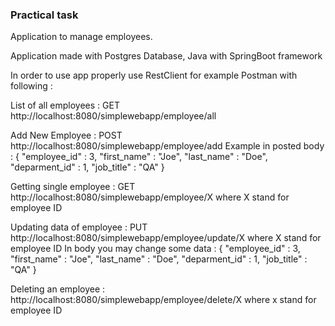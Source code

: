 ### Practical task

Application to manage employees.

Application made with Postgres Database, Java with SpringBoot framework

In order to use app properly use RestClient for example Postman with following :

List of all employees : GET
http://localhost:8080/simplewebapp/employee/all

Add New Employee : POST
http://localhost:8080/simplewebapp/employee/add
Example in posted body : 
{
    "employee_id" : 3,
    "first_name" : "Joe",
    "last_name" : "Doe",
    "deparment_id" : 1,
    "job_title" : "QA"
}

Getting single employee : GET
http://localhost:8080/simplewebapp/employee/X
where X stand for employee ID

Updating data of employee : PUT
http://localhost:8080/simplewebapp/employee/update/X
where X stand for employee ID
In body you may change some data :
{
    "employee_id" : 3,
    "first_name" : "Joe",
    "last_name" : "Doe",
    "deparment_id" : 1,
    "job_title" : "QA"
}

Deleting an employee : 
http://localhost:8080/simplewebapp/employee/delete/X
where x stand for employee ID

        
        
  

